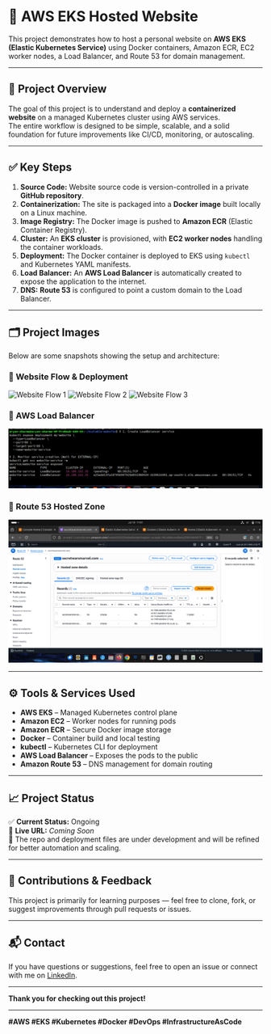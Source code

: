 # 🚀 AWS EKS Hosted Website

This project demonstrates how to host a personal website on **AWS EKS (Elastic Kubernetes Service)** using Docker containers, Amazon ECR, EC2 worker nodes, a Load Balancer, and Route 53 for domain management.

---

## 📌 **Project Overview**

The goal of this project is to understand and deploy a **containerized website** on a managed Kubernetes cluster using AWS services.  
The entire workflow is designed to be simple, scalable, and a solid foundation for future improvements like CI/CD, monitoring, or autoscaling.

---

## ✅ **Key Steps**

1. **Source Code:** Website source code is version-controlled in a private **GitHub repository**.
2. **Containerization:** The site is packaged into a **Docker image** built locally on a Linux machine.
3. **Image Registry:** The Docker image is pushed to **Amazon ECR** (Elastic Container Registry).
4. **Cluster:** An **EKS cluster** is provisioned, with **EC2 worker nodes** handling the container workloads.
5. **Deployment:** The Docker container is deployed to EKS using `kubectl` and Kubernetes YAML manifests.
6. **Load Balancer:** An **AWS Load Balancer** is automatically created to expose the application to the internet.
7. **DNS:** **Route 53** is configured to point a custom domain to the Load Balancer.

---

## 🗂️ **Project Images**

Below are some snapshots showing the setup and architecture:

### 📌 Website Flow & Deployment
![Website Flow 1](Website-images/web1.PNG)
![Website Flow 2](Website-images/web2.PNG)
![Website Flow 3](Website-images/web3.PNG)

### 📌 AWS Load Balancer
![Load Balancer](project%20images/Load-Blancers.png)

### 📌 Route 53 Hosted Zone
![Route 53 Hosted Zone](project%20images/Route%2053%20zone.png)

---

## ⚙️ **Tools & Services Used**

- **AWS EKS** – Managed Kubernetes control plane
- **Amazon EC2** – Worker nodes for running pods
- **Amazon ECR** – Secure Docker image storage
- **Docker** – Container build and local testing
- **kubectl** – Kubernetes CLI for deployment
- **AWS Load Balancer** – Exposes the pods to the public
- **Amazon Route 53** – DNS management for domain routing

---

## 📈 **Project Status**

✅ **Current Status:** Ongoing  
🔗 **Live URL:** *Coming Soon*  
📌 The repo and deployment files are under development and will be refined for better automation and scaling.

---

## 🤝 **Contributions & Feedback**

This project is primarily for learning purposes — feel free to clone, fork, or suggest improvements through pull requests or issues.

---

## 📬 **Contact**

If you have questions or suggestions, feel free to open an issue or connect with me on [LinkedIn](https://www.linkedin.com/in/aryan-sharma-a2a240353/?utm_source=share&utm_campaign=share_via&utm_content=profile&utm_medium=android_app).

---

**Thank you for checking out this project!**

---

**#AWS #EKS #Kubernetes #Docker #DevOps #InfrastructureAsCode**
